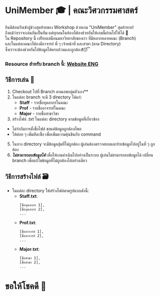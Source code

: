# **UniMember 🎓 | คณะวิศวกรรมศาสตร์**
ยินดีต้อนรับเข้าสู่ช่วงสุดท้ายของ Workshop ด้วยเกม "UniMember" สุดท้าทาย! 
<br>ถึงแม้ว่าเราจะเล่นกันเป็นทีม แต่ทุกคนในห้องก็ต้องช่วยกันให้เกมนี้ผ่านไปให้ได้ 🥳 
<br>
ใน Repository นี้ เปรียบเสมือนมหาวิทยาลัยของเรา ที่มีหลากหลายคณะ (Branch) 
<br>และในแต่ละคณะก็ต้องมีอาจารย์ พี่ ๆ เจ้าหน้าที่ และสาขา (ตาม Directory) 
<br>ซึ่งเราจะต้องช่วยกันใส่ข้อมูลให้ครบถ้วนและถูกต้อง❗️😴

### **Resource สำหรับ branch นี้: [Website ENG](https://eng.kmutt.ac.th/)**
## **วิธีการเล่น 👾**
1. Checkout ไปที่ Branch ตามเลขกลุ่มตัวเอง**
2. ในแต่ละ branch จะมี 3 directory ได้แก่:
   - **Staff** - รายชื่อบุคลากรในคณะ
   - **Prof** - รายชื่ออาจารย์ในคณะ
   - **Major** - รายชื่อสาขาวิชา
3. สร้างไฟล์ .txt ในแต่ละ directory ตามข้อมูลที่เกี่ยวข้อง
- ไม่จำกัดการตั้งชื่อไฟล์ ขอแค่ข้อมูลถูกต้องก็พอ
- ให้ค่อย ๆ เพิ่มทีละชื่อ เพื่อเพิ่มความคุ้นชินกับ command
5. ในบาง directory จะมีข้อมูลสุ่มที่ไม่ถูกต้อง ผู้เล่นต้องตรวจสอบและย้ายข้อมูลไปอยู่ในที่ ๆ ถูกต้อง
6. _**ไม่สามารถลบข้อมูลได้**_ เพื่อให้เกมดำเนินไปอย่างเป็นระบบ ผู้เล่นไม่สามารถลบข้อมูลได้ เปลี่ยน branch เพื่อแก้ไขข้อมูลที่ไม่ถูกต้องได้อย่างเดียว

## **วิธีการสร้างไฟล์ 🗃️**
- ในแต่ละ directory ให้สร้างไฟล์ตามรูปแบบดังนี้:
  - **Staff.txt**: 
    ```
    [ชื่อบุคลากร 1],
    [ชื่อบุคลากร 2],
    ...
    ```
  - **Prof.txt**: 
    ```
    [ชื่ออาจารย์ 1],
    [ชื่ออาจารย์ 2],
    ...
    ```
  - **Major.txt**: 
    ```
    [ชื่อสาขา 1],
    [ชื่อสาขา 2],
    ...
    ```

# ขอให้โชคดี 🤞
